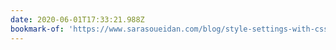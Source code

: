 ```yaml
---
date: 2020-06-01T17:33:21.988Z
bookmark-of: 'https://www.sarasoueidan.com/blog/style-settings-with-css-variables/'
---
```


